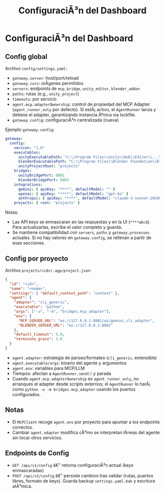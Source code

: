 ﻿---
title: ConfiguraciÃ³n del Dashboard
---

# ConfiguraciÃ³n del Dashboard

## Config global
Archivo `config/settings.yaml`:
- `gateway.server`: host/port/reload
- `gateway.cors`: orÃ­genes permitidos
- `servers`: endpoints de `mcp_bridge`, `unity_editor`, `blender_addon`
- `paths`: rutas (e.g., `unity_project`)
- `timeouts`: por servicio
- `agent.mcp.adapterOwnership`: control de propiedad del MCP Adapter (`agent_runner_only` por defecto). Si estÃ¡ activo, el `AgentRunner` lanza y detiene el adapter, garantizando instancia Ãºnica via lockfile.
- `gateway.config`: configuraciÃ³n centralizada (nueva)

Ejemplo `gateway.config`:

```yaml
gateway:
  config:
    version: "1.0"
    executables:
      unityExecutablePath: "C:\\Program Files\\Unity\\Hub\\Editor\\...\\Unity.exe"
      blenderExecutablePath: "C:\\Program Files\\Blender Foundation\\Blender 4.1\\blender.exe"
      unityProjectRoot: "projects"
    bridges:
      unityBridgePort: 8001
      blenderBridgePort: 8002
    integrations:
      gemini: { apiKey: "****", defaultModel: "" }
      openai: { apiKey: "****", defaultModel: "gpt-4o" }
      anthropic: { apiKey: "****", defaultModel: "claude-3-sonnet-20240229" }
    projects: { root: "projects" }
```

Notas:
- Las API keys se enmascaran en las respuestas y en la UI (`****abcd`). Para actualizarlas, escribe el valor completo y guarda.
- Se mantiene compatibilidad con `servers`, `paths` y `gateway.processes` actuales. Si no hay valores en `gateway.config`, se rellenan a partir de esas secciones.

## Config por proyecto
Archivo `projects/<id>/.agp/project.json`:

```json
{
  "id": "<id>",
  "name": "<name>",
  "settings": { "default_context_path": "context" },
  "agent": {
    "adapter": "cli_generic",
    "executable": "python",
    "args": ["-u", "-m", "bridges.mcp_adapter"],
    "env": {
      "MCP_SERVER_URL": "ws://127.0.0.1:8001/ws/gemini_cli_adapter",
      "BLENDER_SERVER_URL": "ws://127.0.0.1:8002"
    },
    "default_timeout": 5.0,
    "terminate_grace": 3.0
  }
}
```

- `agent.adapter`: estrategia de parseo/formateo (`cli_generic`, extensible)
- `agent.executable/args`: binario del agente y argumentos
- `agent.env`: variables para MCP/LLM
- Tiempos: afectan a `AgentRunner.send()` y parada
 - Cuando `agent.mcp.adapterOwnership` es `agent_runner_only`, no arranques el adapter desde scripts externos; el `AgentRunner` lo harÃ¡ como `python -u -m bridges.mcp_adapter` usando los puertos configurados.

## Notas
- El `MCPClient` recoge `agent.env` por proyecto para apuntar a los endpoints correctos.
- Cambiar `agent.adapter` modifica cÃ³mo se interpretan lÃ­neas del agente sin tocar otros servicios.

## Endpoints de Config
- `GET /api/v1/config` â€” retorna configuraciÃ³n actual (keys enmascaradas)
- `POST /api/v1/config` â€” persiste cambios tras validar (rutas, puertos libres, formato de keys). Guarda backup `settings.yaml.bak` y escritura atÃ³mica.

